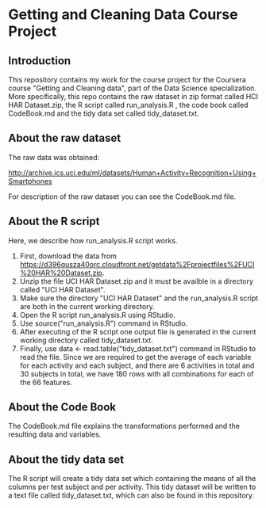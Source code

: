 # Getting and Cleaning Data Course Project

## Introduction
This repository contains my work for the course project for the Coursera course "Getting and Cleaning data", part of the Data Science specialization. More specifically, this repo contains the raw dataset in zip format called HCI HAR Dataset.zip, the R script called run_analysis.R , the code book called CodeBook.md and the tidy data set called tidy_dataset.txt.

## About the raw dataset
The raw data was obtained:

http://archive.ics.uci.edu/ml/datasets/Human+Activity+Recognition+Using+Smartphones 

For description of the raw dataset you can see the CodeBook.md file.

## About the R script
Here, we describe how run_analysis.R script works.

1. First, download the data from https://d396qusza40orc.cloudfront.net/getdata%2Fprojectfiles%2FUCI%20HAR%20Dataset.zip.
2. Unzip the file UCI HAR Dataset.zip and it must be availble in a directory called "UCI HAR Dataset".
3. Make sure the directory "UCI HAR Dataset" and the run_analysis.R script are both in the current working directory.
4. Open the R script run_analysis.R using RStudio.
5. Use source("run_analysis.R") command in RStudio. 
6. After executing of the R script one output file is generated in the current working directory called tidy_dataset.txt.
7. Finally, use data <- read.table("tidy_dataset.txt") command in RStudio to read the file. Since we are required to get the average of each variable for each activity and each subject, and there are 6 activities in total and 30 subjects in total, we have 180 rows with all combinations for each of the 66 features. 

## About the Code Book
The CodeBook.md file explains the transformations performed and the resulting data and variables.

## About the tidy data set
The R script will create a tidy data set which containing the means of all the columns per test subject and per activity. This tidy dataset will be written to a text file called tidy_dataset.txt, which can also be found in this repository.
